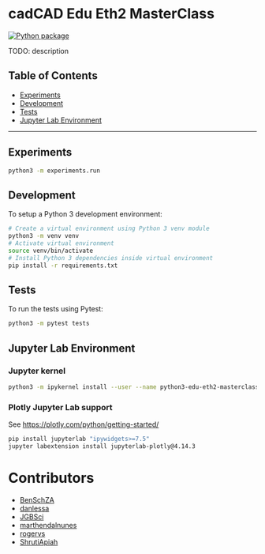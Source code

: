 # cadCAD Edu Eth2 MasterClass
[![Python package](https://github.com/cadCAD-edu/eth2.0-masterclass/actions/workflows/python.yml/badge.svg)](https://github.com/cadCAD-edu/eth2.0-masterclass/actions/workflows/python.yml)

TODO: description

## Table of Contents
* [Experiments](#experiments)
* [Development](#development)
* [Tests](#tests)
* [Jupyter Lab Environment](#jupyter-lab-environment)

---

## Experiments

```bash
python3 -m experiments.run
```

## Development

To setup a Python 3 development environment:
```bash
# Create a virtual environment using Python 3 venv module
python3 -m venv venv
# Activate virtual environment
source venv/bin/activate
# Install Python 3 dependencies inside virtual environment
pip install -r requirements.txt
```

## Tests

To run the tests using Pytest:
```bash
python3 -m pytest tests
```

## Jupyter Lab Environment

### Jupyter kernel

```bash
python3 -m ipykernel install --user --name python3-edu-eth2-masterclass
```

### Plotly Jupyter Lab support

See https://plotly.com/python/getting-started/

```bash
pip install jupyterlab "ipywidgets>=7.5"
jupyter labextension install jupyterlab-plotly@4.14.3
```

# Contributors

* [BenSchZA](https://github.com/BenSchZA)
* [danlessa](https://github.com/danlessa)
* [JGBSci](https://github.com/JGBSci)
* [marthendalnunes](https://github.com/marthendalnunes)
* [rogervs](https://github.com/rogervs/)
* [ShrutiApiah](https://github.com/ShrutiAppiah)
